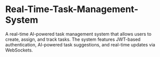 # Real-Time-Task-Management-System
A real-time AI-powered task management system that allows users to create, assign, and track tasks. The system features JWT-based authentication, AI-powered task suggestions, and real-time updates via WebSockets.
